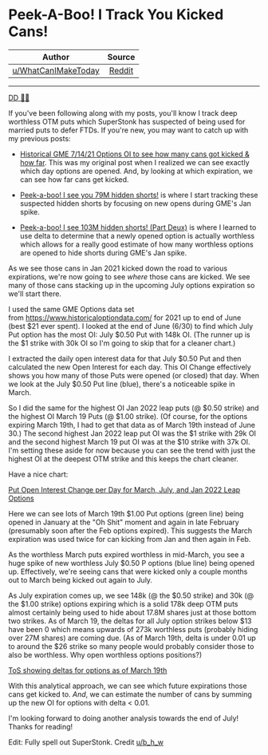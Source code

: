 Peek-A-Boo! I Track You Kicked Cans!
====================================

| Author       | Source       | 
| :-------------: |:-------------:|
|  [u/WhatCanIMakeToday](https://www.reddit.com/user/WhatCanIMakeToday/) | [Reddit](https://www.reddit.com/r/Superstonk/comments/of1zn4/peekaboo_i_track_you_kicked_cans/) | 

---


[DD 👨‍🔬](https://www.reddit.com/r/Superstonk/search?q=flair_name%3A%22DD%20%F0%9F%91%A8%E2%80%8D%F0%9F%94%AC%22&restrict_sr=1)

If you've been following along with my posts, you'll know I track deep worthless OTM puts which SuperStonk has suspected of being used for married puts to defer FTDs. If you're new, you may want to catch up with my previous posts:

-   [Historical GME 7/14/21 Options OI to see how many cans got kicked & how far](https://www.reddit.com/r/Superstonk/comments/ocen11/historical_gme_71421_options_oi_to_see_how_many/). This was my original post when I realized we can see exactly which day options are opened. And, by looking at which expiration, we can see how far cans get kicked.

-   [Peek-a-boo! I see you 79M hidden shorts!](https://www.reddit.com/r/Superstonk/comments/odsded/peekaboo_i_see_you_79m_hidden_shorts/) is where I start tracking these suspected hidden shorts by focusing on new opens during GME's Jan spike.

-   [Peek-a-boo! I see 103M hidden shorts! (Part Deux)](https://www.reddit.com/r/Superstonk/comments/oenvoh/peekaboo_i_see_103m_hidden_shorts_part_deux/) is where I learned to use delta to determine that a newly opened option is actually worthless which allows for a really good estimate of how many worthless options are opened to hide shorts during GME's Jan spike.

As we see those cans in Jan 2021 kicked down the road to various expirations, we're now going to see *where* those cans are kicked. We see many of those cans stacking up in the upcoming July options expiration so we'll start there.

I used the same GME Options data set from <https://www.historicaloptiondata.com/> for 2021 up to end of June (best $21 ever spent). I looked at the end of June (6/30) to find which July Put option has the most OI: July $0.50 Put with 148k OI. (The runner up is the $1 strike with 30k OI so I'm going to skip that for a cleaner chart.)

I extracted the daily open interest data for that July $0.50 Put and then calculated the new Open Interest for each day. This OI Change effectively shows you how many of those Puts were opened (or closed) that day. When we look at the July $0.50 Put line (blue), there's a noticeable spike in March.

So I did the same for the highest OI Jan 2022 leap puts (@ $0.50 strike) and the highest OI March 19 Puts (@ $1.00 strike). (Of course, for the options expiring March 19th, I had to get that data as of March 19th instead of June 30.) The second highest Jan 2022 leap put OI was the $1 strike with 29k OI and the second highest March 19 put OI was at the $10 strike with 37k OI. I'm setting these aside for now because you can see the trend with just the highest OI at the deepest OTM strike and this keeps the chart cleaner.

Have a nice chart:

[Put Open Interest Change per Day for March, July, and Jan 2022 Leap Options](https://preview.redd.it/u3armgxwrm971.png?width=1452&format=png&auto=webp&s=85e3e66ebf404f7c9f2b3f02ab870b6ba3f5ace3)

Here we can see lots of March 19th $1.00 Put options (green line) being opened in January at the "Oh Shit" moment and again in late February (presumably soon after the Feb options expired). This suggests the March expiration was used twice for can kicking from Jan and then again in Feb.

As the worthless March puts expired worthless in mid-March, you see a huge spike of new worthless July $0.50 P options (blue line) being opened up. Effectively, we're seeing cans that were kicked only a couple months out to March being kicked out again to July.

As July expiration comes up, we see 148k (@ the $0.50 strike) and 30k (@ the $1.00 strike) options expiring which is a solid 178k deep OTM puts almost certainly being used to hide about 17.8M shares just at those bottom two strikes. As of March 19, the deltas for all July option strikes below $13 have been 0 which means upwards of 273k worthless puts (probably hiding over 27M shares) are coming due. (As of March 19th, delta is under 0.01 up to around the $26 strike so many people would probably consider those to also be worthless. Why open worthless options positions?)

[ToS showing deltas for options as of March 19th](https://preview.redd.it/yl58wsuk6n971.png?width=5000&format=png&auto=webp&s=53537adfaf50a915e3f1022c0c7fa083d8cbbf8e)

With this analytical approach, we can see which future expirations those cans get kicked to. *And*, we can estimate the number of cans by summing up the new OI for options with delta < 0.01.

I'm looking forward to doing another analysis towards the end of July! Thanks for reading!

Edit: Fully spell out SuperStonk. Credit [u/b_h_w](https://www.reddit.com/u/b_h_w/)
